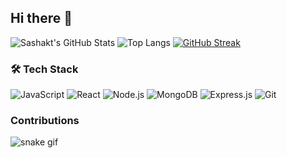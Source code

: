 ## Hi there 👋

<!--
**Sashaktsaxena/Sashaktsaxena** is a ✨ _special_ ✨ repository because its `README.md` (this file) appears on your GitHub profile.

Here are some ideas to get you started:

- 🔭 I’m currently working on ...
- 🌱 I’m currently learning ...
- 👯 I’m looking to collaborate on ...
- 🤔 I’m looking for help with ...
- 💬 Ask me about ...
- 📫 How to reach me: ...
- 😄 Pronouns: ...
- ⚡ Fun fact: ...
-->
![Sashakt's GitHub Stats](https://github-readme-stats.vercel.app/api?username=Sashaktsaxena&show_icons=true&theme=tokyonight&count_private=true)
![Top Langs](https://github-readme-stats.vercel.app/api/top-langs/?username=Sashaktsaxena&layout=compact&theme=tokyonight)
[![GitHub Streak](https://github-readme-streak-stats.herokuapp.com/?user=Sashaktsaxena&theme=tokyonight)](https://git.io/streak-stats)

### 🛠️ Tech Stack
![JavaScript](https://img.shields.io/badge/-JavaScript-black?style=flat-square&logo=javascript)
![React](https://img.shields.io/badge/-React-black?style=flat-square&logo=react)
![Node.js](https://img.shields.io/badge/-Node.js-black?style=flat-square&logo=node.js)
![MongoDB](https://img.shields.io/badge/-MongoDB-black?style=flat-square&logo=mongodb)
![Express.js](https://img.shields.io/badge/-Express.js-black?style=flat-square&logo=express)
![Git](https://img.shields.io/badge/-Git-black?style=flat-square&logo=git)
### Contributions
![snake gif](https://github.com/Sashaktsaxena/Sashaktsaxena/blob/output/github-contribution-grid-snake.svg)



